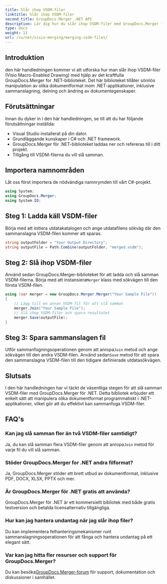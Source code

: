 ```yaml
---
title: Slår ihop VSDM-filer
linktitle: Slår ihop VSDM-filer
second_title: GroupDocs.Merger .NET API
description: Lär dig hur du slår ihop VSDM-filer med GroupDocs.Merger för .NET. Förenkla dina dokumenthanteringsuppgifter med detta lättanvända bibliotek.
type: docs
weight: 11
url: /sv/net/visio-merging/merging-vsdm-files/
---
```

## Introduktion
den här handledningen kommer vi att utforska hur man slår ihop VSDM-filer (Visio Macro-Enabled Drawing) med hjälp av det kraftfulla GroupDocs.Merger for .NET-biblioteket. Det här biblioteket tillåter sömlös manipulation av olika dokumentformat inom .NET-applikationer, inklusive sammanslagning, delning och ändring av dokumentegenskaper.
## Förutsättningar
Innan du dyker in i den här handledningen, se till att du har följande förutsättningar inställda:
- Visual Studio installerat på din dator.
- Grundläggande kunskaper i C# och .NET framework.
- GroupDocs.Merger för .NET-biblioteket laddas ner och refereras till i ditt projekt.
- Tillgång till VSDM-filerna du vill slå samman.

## Importera namnområden
Låt oss först importera de nödvändiga namnrymden till vårt C#-projekt.
```csharp
using System; 
using GroupDocs.Merger;
using System.IO;
```
## Steg 1: Ladda käll VSDM-filer
Börja med att initiera utdatakatalogen och ange utdatafilens sökväg där den sammanslagna VSDM-filen kommer att sparas.
```csharp
string outputFolder = "Your Output Directory";
string outputFile = Path.Combine(outputFolder, "merged.vsdm");
```
## Steg 2: Slå ihop VSDM-filer
 Använd sedan GroupDocs.Merger-biblioteket för att ladda och slå samman VSDM-filerna. Börja med att instansiera`Merger` klass med sökvägen till den första VSDM-filen.
```csharp
using (var merger = new GroupDocs.Merger.Merger("Your Sample File"))
{
    // Lägg till en annan VSDM-fil för att slå samman
    merger.Join("Your Sample File");
    // Slå ihop VSDM-filer och spara resultatet
    merger.Save(outputFile);
}
```
## Steg 3: Spara sammanslagen fil
Utför sammanfogningsoperationen genom att anropa`Join` metod och ange sökvägen till den andra VSDM-filen. Använd sedan`Save` metod för att spara den sammanslagna VSDM-filen till den tidigare definierade utdatasökvägen.

## Slutsats
I den här handledningen har vi täckt de väsentliga stegen för att slå samman VSDM-filer med GroupDocs.Merger för .NET. Detta bibliotek erbjuder ett enkelt sätt att manipulera olika dokumentformat programmatiskt i .NET-applikationer, vilket gör att du effektivt kan sammanfoga VSDM-filer.

## FAQ's
### Kan jag slå samman fler än två VSDM-filer samtidigt?
 Ja, du kan slå samman flera VSDM-filer genom att anropa`Join` metod för varje fil du vill slå samman.
### Stöder GroupDocs.Merger for .NET andra filformat?
Ja, GroupDocs.Merger stöder ett brett utbud av dokumentformat, inklusive PDF, DOCX, XLSX, PPTX och mer.
### Är GroupDocs.Merger för .NET gratis att använda?
GroupDocs.Merger för .NET är ett kommersiellt bibliotek med både gratis testversion och betalda licensalternativ tillgängliga.
### Hur kan jag hantera undantag när jag slår ihop filer?
Du kan implementera felhanteringsmekanismer runt sammanslagningsoperationen för att fånga och hantera undantag på ett elegant sätt.
### Var kan jag hitta fler resurser och support för GroupDocs.Merger?
 Du kan besöka[GroupDocs.Merger-forum](https://forum.groupdocs.com/c/merger/32) för support, dokumentation och diskussioner i samhället.
